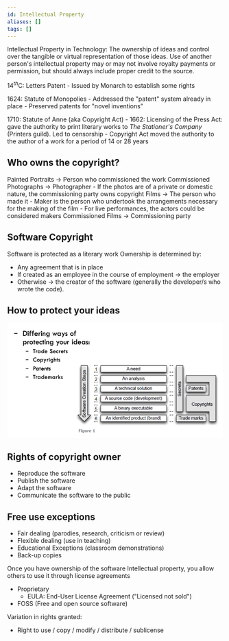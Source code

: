 ```yaml
---
id: Intellectual Property
aliases: []
tags: []
---
```


Intellectual Property in Technology: The ownership of ideas and control over the tangible or virtual
representation of those ideas. Use of another person's intellectual property may or may not involve
royalty payments or permission, but should always include proper credit to the source.

14$^{th}$C: Letters Patent
    - Issued by Monarch to establish some rights

1624: Statute of Monopolies
    - Addressed the "patent" system already in place
    - Preserved patents for "novel inventions"

1710: Statute of Anne (aka Copyright Act)
    - 1662: Licensing of the Press Act: gave the authority to print literary works to *The
      Stationer's Company* (Printers guild). Led to censorship
    - Copyright Act moved the authority to the author of a work for a period of 14 or 28 years


## Who owns the copyright?
Painted Portraits → Person who commissioned the work
Commissioned Photographs → Photographer
    - If the photos are of a private or domestic nature, the commissioning party owns copyright
Films → The person who made it
    - Maker is the person who undertook the arrangements necessary for the making of the film
    - For live performances, the actors could be considered makers
Commissioned Films → Commissioning party


## Software Copyright
Software is protected as a literary work
Ownership is determined by:
- Any agreement that is in place
- If created as an employee in the course of employment → the employer
- Otherwise → the creator of the software (generally the developer/s who wrote the code).


## How to protect your ideas
![Protect Your Ideas](./images/ProtectSoftwareIdeas.png)

## Rights of copyright owner
- Reproduce the software
- Publish the software
- Adapt the software
- Communicate the software to the public

## Free use exceptions
- Fair dealing (parodies, research, criticism or review)
- Flexible dealing (use in teaching)
- Educational Exceptions (classroom demonstrations)
- Back-up copies


Once you have ownership of the software Intellectual property, you allow others to use it through
license agreements
- Proprietary
    - EULA: End-User License Agreement ("Licensed not sold")
- FOSS (Free and open source software)

Variation in rights granted:
- Right to use / copy / modify / distribute / sublicense
